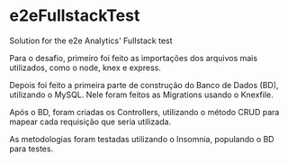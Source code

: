 # e2eFullstackTest
Solution for the e2e Analytics' Fullstack test

Para o desafio, primeiro foi feito as importações dos arquivos mais utilizados, como o node, knex e express.

Depois foi feito a primeira parte de construção do Banco de Dados (BD), utilizando o MySQL. Nele foram feitos as Migrations usando o Knexfile.

Após o BD, foram criadas os Controllers, utilizando o método CRUD para mapear cada requisição que seria utilizada.

As metodologias foram testadas utilizando o Insomnia, populando o BD para testes.
